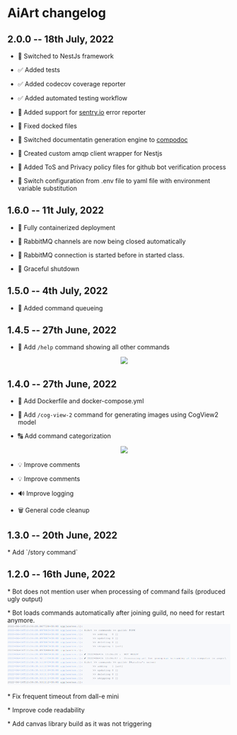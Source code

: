 # AiArt changelog

## 2.0.0 -- 18th July, 2022

* :bricks: Switched to NestJs framework

* :white_check_mark: Added tests

* :white_check_mark: Added codecov coverage reporter

* :white_check_mark: Added automated testing workflow

* :goal_net: Added support for [sentry.io](https://sentry.io) error reporter

* :whale: Fixed docked files

* :art: Switched documentatin generation engine to [compodoc](https://compodoc.app)

* :necktie: Created custom amqp client wrapper for Nestjs

* :memo: Added ToS and Privacy policy files for github bot verification process

* :wrench: Switch configuration from .env file to yaml file with environment variable substitution


## 1.6.0 -- 11t July, 2022

* :necktie: Fully containerized deployment 

* :rabbit: RabbitMQ channels are now being closed automatically

* :rabbit: RabbitMQ connection is started before in started class.

* :art: Graceful shutdown 

## 1.5.0 -- 4th July, 2022

* :necktie: Added command queueing

## 1.4.5 -- 27th June, 2022

<p>

* :robot: Add `/help` command showing all other commands
    
    <p align="center">
        <img src="https://raw.githubusercontent.com/karafra/ai-art/main/.github/images/help-showcase.gif" />
    </p>

</p>

## 1.4.0 -- 27th June, 2022
<p>

* :whale: Add Dockerfile and docker-compose.yml

</p>

<p>

* :robot: Add `/cog-view-2` command for generating images using CogView2 model  

</p>

<p>

* :capital_abcd: Add command categorization

    <p align="center">
        <img src="https://raw.githubusercontent.com/karafra/ai-art/main/.github/images/command-selection.png"/>
    </p>

</p>

<p>

 * :bulb: Improve comments

</p>


<p>

 * :bulb: Improve comments

</p>

<p>

 * :loud_sound: Improve logging 

</p>


<p>

* :wastebasket: General code cleanup

</p>

## 1.3.0 -- 20th June, 2022

<p>
* Add `/story command`
</p>

## 1.2.0 -- 16th June, 2022

<p>
    * Bot does not mention user when processing of command fails (produced ugly output)
</p>
<p>
    * Bot loads commands automatically after joining guild, no need for restart anymore. 
        <img src="https://raw.githubusercontent.com/karafra/ai-art/main/.github/images/auto-add-commands-log.png" /> 
</p>
<p>
* Fix frequent timeout from dall-e mini
</p>
<p>
* Improve code readability
</p>
* Add canvas library build as it was not triggering
</p>
